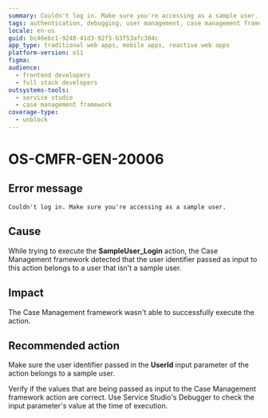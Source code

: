```yaml
---
summary: Couldn't log in. Make sure you're accessing as a sample user.
tags: authentication, debugging, user management, case management framework, error troubleshooting
locale: en-us
guid: bc46ebc1-9248-41d3-92f5-b3f53afc304c
app_type: traditional web apps, mobile apps, reactive web apps
platform-version: o11
figma:
audience:
  - frontend developers
  - full stack developers
outsystems-tools:
  - service studio
  - case management framework
coverage-type:
  - unblock
---
```


# OS-CMFR-GEN-20006

## Error message

`Couldn't log in. Make sure you're accessing as a sample user.`

## Cause

While trying to execute the **SampleUser_Login** action, the Case Management framework detected that the user identifier passed as input to this action belongs to a user that isn't a sample user.

## Impact

The Case Management framework wasn't able to successfully execute the action.

## Recommended action

Make sure the user identifier passed in the **UserId** input parameter of the action belongs to a sample user.

Verify if the values that are being passed as input to the Case Management framework action are correct. Use Service Studio's Debugger to check the input parameter's value at the time of execution.
